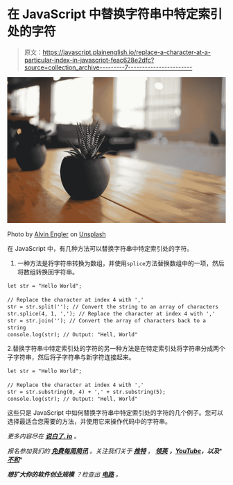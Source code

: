 # 在 JavaScript 中替换字符串中特定索引处的字符

> 原文：<https://javascript.plainenglish.io/replace-a-character-at-a-particular-index-in-javascript-feac628e2dfc?source=collection_archive---------7----------------------->

![](img/57f3c46e4d15384ea785051d924e6f7b.png)

Photo by [Alvin Engler](https://unsplash.com/@englr?utm_source=medium&utm_medium=referral) on [Unsplash](https://unsplash.com?utm_source=medium&utm_medium=referral)

在 JavaScript 中，有几种方法可以替换字符串中特定索引处的字符。

1.  一种方法是将字符串转换为数组，并使用`splice`方法替换数组中的一项，然后将数组转换回字符串。

```
let str = "Hello World";

// Replace the character at index 4 with ','
str = str.split(''); // Convert the string to an array of characters
str.splice(4, 1, ','); // Replace the character at index 4 with ','
str = str.join(''); // Convert the array of characters back to a string
console.log(str); // Output: "Hell, World"
```

2.替换字符串中特定索引处的字符的另一种方法是在特定索引处将字符串分成两个子字符串，然后将子字符串与新字符连接起来。

```
let str = "Hello World";

// Replace the character at index 4 with ','
str = str.substring(0, 4) + ',' + str.substring(5);
console.log(str); // Output: "Hell, World"
```

这些只是 JavaScript 中如何替换字符串中特定索引处的字符的几个例子。您可以选择最适合您需要的方法，并使用它来操作代码中的字符串。

*更多内容尽在* [***说白了. io***](https://plainenglish.io/) *。*

*报名参加我们的* [***免费每周简讯***](http://newsletter.plainenglish.io/) *。关注我们关于* [***推特***](https://twitter.com/inPlainEngHQ) ， [***领英***](https://www.linkedin.com/company/inplainenglish/) ***，***[***YouTube***](https://www.youtube.com/channel/UCtipWUghju290NWcn8jhyAw)***，以及****[***不和***](https://discord.gg/GtDtUAvyhW)*

****想扩大你的软件创业规模*** *？检查出* [***电路***](https://circuit.ooo/?utm=publication-post-cta) *。**